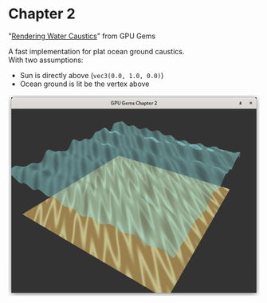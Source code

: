 # Chapter 2

"[Rendering Water Caustics](https://developer.nvidia.com/gpugems/gpugems/part-i-natural-effects/chapter-2-rendering-water-caustics)" from GPU Gems

A fast implementation for plat ocean ground caustics.\
With two assumptions:
* Sun is directly above (`vec3(0.0, 1.0, 0.0)`)
* Ocean ground is lit be the vertex above

![screenshot](misc/screenshot.png)
